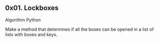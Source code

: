 ## 0x01. Lockboxes

Algorithm
Python

Make a method that determines if all the boxes can be opened in a list of lists with boxes and keys.
